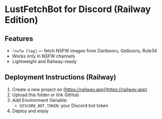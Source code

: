 # LustFetchBot for Discord (Railway Edition)

## Features
- `!nsfw [tag]` — fetch NSFW images from Danbooru, Gelbooru, Rule34
- Works only in NSFW channels
- Lightweight and Railway-ready

## Deployment Instructions (Railway)
1. Create a new project on [https://railway.app](https://railway.app)
2. Upload this folder or link GitHub
3. Add Environment Variable:
   - `DISCORD_BOT_TOKEN`: your Discord bot token
4. Deploy and enjoy
